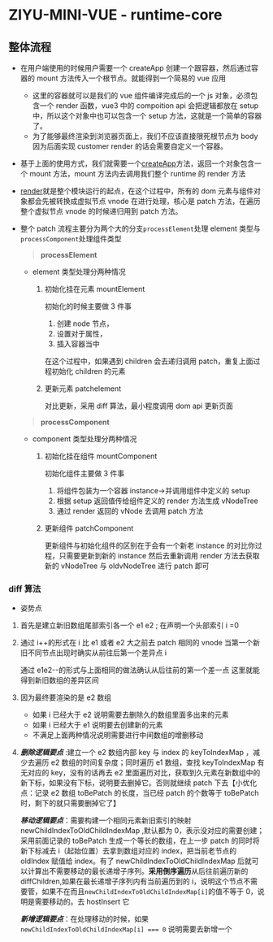 # ZIYU-MINI-VUE - runtime-core

## 整体流程

- 在用户端使用的时候用户需要一个 createApp 创建一个跟容器，然后通过容器的 mount 方法传入一个根节点。就能得到一个简易的 vue 应用

  - 这里的容器就可以是我们的 vue 组件编译完成后的一个 js 对象，必须包含一个 render 函数，vue3 中的 compoition api 会把逻辑都放在 setup 中，所以这个对象中也可以包含一个 setup 方法，这就是一个简单的容器了。
  - 为了能够最终渲染到浏览器页面上，我们不应该直接限死根节点为 body 因为后面实现 customer render 的话会需要自定义一个容器。

- 基于上面的使用方式，我们就需要一个[createApp](./createApp.ts)方法，返回一个对象包含一个 mount 方法，mount 方法内去调用我们整个 runtime 的 render 方法

- [render](./renderer.ts)就是整个模块运行的起点，在这个过程中，所有的 dom 元素与组件对象都会先被转换成虚拟节点 vnode 在进行处理，核心是 patch 方法，在遍历整个虚拟节点 vnode 的时候递归用到 patch 方法。

- 整个 patch 流程主要分为两个大的分支`processElement`处理 element 类型与`processComponent`处理组件类型

  > **processElement**

  - element 类型处理分两种情况

    1. 初始化挂在元素 mountElement

       初始化的时候主要做 3 件事

       1. 创建 node 节点，
       2. 设置对于属性，
       3. 插入容器当中

       在这个过程中，如果遇到 children 会去递归调用 patch，重复上面过程初始化 children 的元素

    2. 更新元素 patchelement

       对比更新，采用 diff 算法，最小程度调用 dom api 更新页面

  > **processComponent**

  - component 类型处理分两种情况

    1. 初始化挂在组件 mountComponent

       初始化组件主要做 3 件事

       1. 将组件包装为一个容器 instance->并调用组件中定义的 setup
       2. 根据 setup 返回值传给组件定义的 render 方法生成 vNodeTree
       3. 通过 render 返回的 vNode 去调用 patch 方法

    2. 更新组件 patchComponent

       更新组件与初始化组件的区别在于会有一个新老 instance 的对比你过程，只需要更新到新的 instance 然后去重新调用 render 方法去获取新的 vNodeTree 与 oldvNodeTree 进行 patch 即可

### diff 算法

- 姿势点

1. 首先是建立新旧数组尾部索引各一个 e1 e2 ; 在声明一个头部索引 i =0

2. 通过 i++的形式在 i 比 e1 或者 e2 大之前去 patch 相同的 vnode 当第一个新旧不同节点出现时确实从前往后第一个差异点 i

   通过 e1e2--的形式与上面相同的做法确认从后往前的第一个差一点 这里就能得到新旧数组的差异区间

3. 因为最终要渲染的是 e2 数组

   - 如果 i 已经大于 e2 说明需要去删除久的数组里面多出来的元素
   - 如果 i 已经大于 e1 说明要去创建新的元素
   - 不满足上面两种情况说明需要进行中间数组的增删移动

4. **_删除逻辑要点_** :建立一个 e2 数组内部 key 与 index 的 keyToIndexMap ，减少去遍历 e2 数组的时间复杂度；同时遍历 e1 数组，查找 keyToIndexMap 有无对应的 key，没有的话再去 e2 里面遍历对比，获取到久元素在新数组中的新下标，如果没有下标，说明要去删掉它。否则就继续 patch 下去【小优化点：记录 e2 数组 toBePatch 的长度，当已经 patch 的个数等于 toBePatch 时，剩下的就只需要删掉它了】

   **_移动逻辑要点_**：需要构建一个相同元素新旧索引的映射 newChildIndexToOldChildIndexMap ,默认都为 0，表示没对应的需要创建；采用前面记录的 toBePatch 生成一个等长的数组，在上一步 patch 的同时将新下标减去 i（起始位置）去拿到数组对应的 index，把当前老节点的 oldIndex 赋值给 index。有了 newChildIndexToOldChildIndexMap 后就可以计算出不需要移动的最长递增子序列。**采用倒序遍历**从后往前遍历新的 diffChildren,如果在最长递增子序列内有当前遍历到的 i，说明这个节点不需要管，如果不在而且`newChildIndexToOldChildIndexMap[i]`的值不等于 0，说明是需要移动的。去 hostInsert 它

   **_新增逻辑要点_**：在处理移动的时候，如果`newChildIndexToOldChildIndexMap[i] === 0` 说明需要去新增一个
